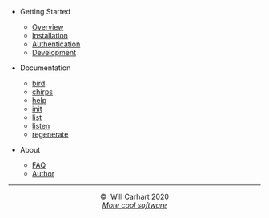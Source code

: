 - Getting Started

  - [Overview](overview.md)
  - [Installation](installation.md)
  - [Authentication](authentication.md)
  - [Development](development.md)

- Documentation

  - [bird](bird.md)
  - [chirps](chirps.md)
  - [help](help.md)
  - [init](init.md)
  - [list](list.md)
  - [listen](listen.md)
  - [regenerate](regenerate.md)

- About
  - [FAQ](faq.md)
  - [Author](author.md)

<hr>
<div style="text-align:center">&copy;&nbsp; Will Carhart 2020</div>
<div style="text-align:center"><a href="https://willcarhart.dev" id="more-software"><i>More cool software</i></a></div>
